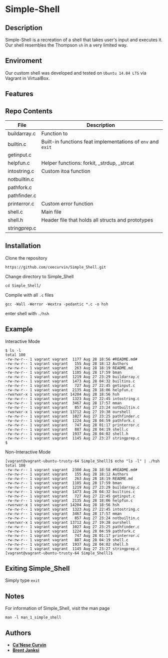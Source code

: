 # Simple-Shell

## Description
Simple-Shell is a recreation of a shell that takes user's input and executes it. Our shell resembles the Thompson `sh` in a very limited way.

## Enviroment
Our custom shell was developed and tested on `Ubuntu 14.04 LTS` via Vagrant in VirtualBox.

## Features

## Repo Contents

| **File** | **Description** |
|----------|------------------|
| buildarray.c | Function to |
| builtin.c | Built-in functions feat implementations of `env` and `exit` |
| getinput.c |  |
| helpfun.c | Helper functions: forkit, _strdup, _strcat |
| intostring.c | Custom itoa function |
| notbuiltin.c |  |
| pathfork.c |  |
| pathfinder.c |  |
| printerror.c | Custom error function |
| shell.c | Main file |
| shell.h | Header file that holds all structs and prototypes |
| stringprep.c |  |

## Installation

Clone the repository
```
https://github.com/ceecurvin/Simple_Shell.git
```

Change directory to Simple_Shell
```
cd Simple_Shell/
```

Compile with all `.c` files
```
gcc -Wall -Werror -Wextra -pedantic *.c -o hsh
```
enter shell with `./hsh`

## Example

Interactive Mode
```
$ ls -l
total 100
-rw-rw-r-- 1 vagrant vagrant  1177 Aug 28 18:56 #README.md#
-rw-rw-r-- 1 vagrant vagrant   155 Aug 28 18:12 Authors
-rw-rw-r-- 1 vagrant vagrant   263 Aug 28 18:19 README.md
-rw-rw-r-- 1 vagrant vagrant  1105 Aug 28 17:59 bman
-rw-rw-r-- 1 vagrant vagrant  1219 Aug 27 23:29 buildarray.c
-rw-rw-r-- 1 vagrant vagrant  1473 Aug 28 04:32 builtins.c
-rw-rw-r-- 1 vagrant vagrant   727 Aug 27 22:45 getinput.c
-rw-rw-r-- 1 vagrant vagrant  2135 Aug 28 18:06 helpfun.c
-rwxrwxr-x 1 vagrant vagrant 14204 Aug 28 18:56 hsh
-rw-rw-r-- 1 vagrant vagrant  1323 Aug 27 22:45 intostring.c
-rw-rw-r-- 1 vagrant vagrant  3467 Aug 28 17:57 mman
-rw-rw-r-- 1 vagrant vagrant   857 Aug 27 23:24 notbuiltin.c
-rwxrwxr-x 1 vagrant vagrant 13712 Aug 27 19:38 ourshell
-rw-rw-r-- 1 vagrant vagrant  1027 Aug 27 23:25 pathfinder.c
-rw-rw-r-- 1 vagrant vagrant  1224 Aug 28 04:59 pathfork.c
-rw-rw-r-- 1 vagrant vagrant   747 Aug 28 01:17 printerror.c
-rw-rw-r-- 1 vagrant vagrant   887 Aug 28 04:19 shell.c
-rw-rw-r-- 1 vagrant vagrant  1937 Aug 28 04:02 shell.h
-rw-rw-r-- 1 vagrant vagrant  1145 Aug 27 23:27 stringprep.c
$ 
```

Non-Interactive Mode
```
[vagrant@vagrant-ubuntu-trusty-64 Simple_Shell]$ echo "ls -l" | ./hsh
total 100
-rw-rw-r-- 1 vagrant vagrant  2300 Aug 28 18:58 #README.md#
-rw-rw-r-- 1 vagrant vagrant   155 Aug 28 18:12 Authors
-rw-rw-r-- 1 vagrant vagrant   263 Aug 28 18:19 README.md
-rw-rw-r-- 1 vagrant vagrant  1105 Aug 28 17:59 bman
-rw-rw-r-- 1 vagrant vagrant  1219 Aug 27 23:29 buildarray.c
-rw-rw-r-- 1 vagrant vagrant  1473 Aug 28 04:32 builtins.c
-rw-rw-r-- 1 vagrant vagrant   727 Aug 27 22:45 getinput.c
-rw-rw-r-- 1 vagrant vagrant  2135 Aug 28 18:06 helpfun.c
-rwxrwxr-x 1 vagrant vagrant 14204 Aug 28 18:56 hsh
-rw-rw-r-- 1 vagrant vagrant  1323 Aug 27 22:45 intostring.c
-rw-rw-r-- 1 vagrant vagrant  3467 Aug 28 17:57 mman
-rw-rw-r-- 1 vagrant vagrant   857 Aug 27 23:24 notbuiltin.c
-rwxrwxr-x 1 vagrant vagrant 13712 Aug 27 19:38 ourshell
-rw-rw-r-- 1 vagrant vagrant  1027 Aug 27 23:25 pathfinder.c
-rw-rw-r-- 1 vagrant vagrant  1224 Aug 28 04:59 pathfork.c
-rw-rw-r-- 1 vagrant vagrant   747 Aug 28 01:17 printerror.c
-rw-rw-r-- 1 vagrant vagrant   887 Aug 28 04:19 shell.c
-rw-rw-r-- 1 vagrant vagrant  1937 Aug 28 04:02 shell.h
-rw-rw-r-- 1 vagrant vagrant  1145 Aug 27 23:27 stringprep.c
[vagrant@vagrant-ubuntu-trusty-64 Simple_Shell]$ 
```

## Exiting Simple_Shell
Simply type `exit`

## Notes
For information of Simple_Shell, visit the man page
```
man -l man_1_simple_shell
```

## Authors
* [**Ca'Nese Curvin**]()
* [**Brent Janksi**]()